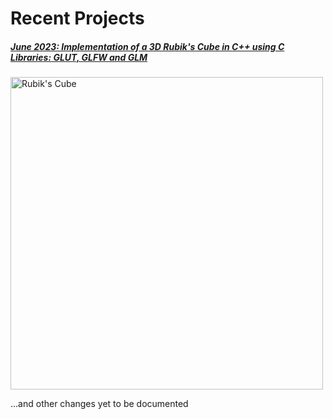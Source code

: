 # Recent Projects
##### [June 2023: Implementation of a 3D Rubik's Cube in C++ using C Libraries: GLUT, GLFW and GLM](https://github.com/arfazhxss/OpenGL/tree/main/1%20Fedora%20Builds/0%20Mini%20Projects/Rubik's%20Cube) 

<img src="./1 Fedora Builds/0 Mini Projects/Rubik's Cube/Rubiks%20Cube.gif" alt="Rubik's Cube" width="500" height="500">

...and other changes yet to be documented
